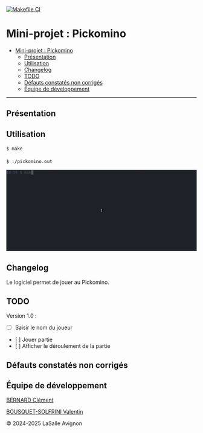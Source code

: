 [![Makefile CI](https://github.com/bts-lasalle-avignon-projets/MP25-T4-PICKOMINO/actions/workflows/makefile.yml/badge.svg)](https://github.com/bts-lasalle-avignon-projets/MP25-T4-PICKOMINO/actions/workflows/makefile.yml)


# Mini-projet : Pickomino

- [Mini-projet : Pickomino](#mini-projet--pickomino)
  - [Présentation](#présentation)
  - [Utilisation](#utilisation)
  - [Changelog](#changelog)
  - [TODO](#todo)
  - [Défauts constatés non corrigés](#défauts-constatés-non-corrigés)
  - [Équipe de développement](#équipe-de-développement)

---

## Présentation

## Utilisation

```bash
$ make

$ ./pickomino.out
```

![](./images/pickomino.gif)

## Changelog

Le logiciel permet de jouer au Pickomino.

## TODO

Version 1.0 : 
- [ ] Saisir le nom du joueur 
- [ ] Jouer partie 
- [ ] Afficher le déroulement de la partie

## Défauts constatés non corrigés

## Équipe de développement

<a href= "https://github.com/clementBernard130">BERNARD Clément</a>

<a href =https://github.com/ValentinBOUSQUET>BOUSQUET-SOLFRINI Valentin</a>

&copy; 2024-2025 LaSalle Avignon
